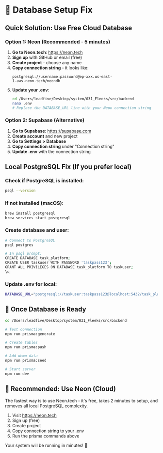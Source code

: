 # 🔧 Database Setup Fix

## Quick Solution: Use Free Cloud Database

### Option 1: Neon (Recommended - 5 minutes)

1. **Go to Neon.tech**: https://neon.tech
2. **Sign up** with GitHub or email (free)
3. **Create project** - choose any name
4. **Copy connection string** - it looks like:
   ```
   postgresql://username:password@ep-xxx.us-east-1.aws.neon.tech/neondb
   ```
5. **Update your .env**:
   ```bash
   cd /Users/leadfive/Desktop/system/031_Fleeks/src/backend
   nano .env
   # Replace the DATABASE_URL line with your Neon connection string
   ```

### Option 2: Supabase (Alternative)

1. **Go to Supabase**: https://supabase.com  
2. **Create account** and new project
3. **Go to Settings > Database**
4. **Copy connection string** under "Connection string"
5. **Update .env** with the connection string

## Local PostgreSQL Fix (If you prefer local)

### Check if PostgreSQL is installed:
```bash
psql --version
```

### If not installed (macOS):
```bash
brew install postgresql
brew services start postgresql
```

### Create database and user:
```bash
# Connect to PostgreSQL
psql postgres

# In psql prompt:
CREATE DATABASE task_platform;
CREATE USER taskuser WITH PASSWORD 'taskpass123';
GRANT ALL PRIVILEGES ON DATABASE task_platform TO taskuser;
\q
```

### Update .env for local:
```bash
DATABASE_URL="postgresql://taskuser:taskpass123@localhost:5432/task_platform"
```

## 🚀 Once Database is Ready

```bash
cd /Users/leadfive/Desktop/system/031_Fleeks/src/backend

# Test connection
npm run prisma:generate

# Create tables
npm run prisma:push

# Add demo data  
npm run prisma:seed

# Start server
npm run dev
```

## 🎯 Recommended: Use Neon (Cloud)

The fastest way is to use Neon.tech - it's free, takes 2 minutes to setup, and removes all local PostgreSQL complexity.

1. Visit https://neon.tech
2. Sign up (free)
3. Create project
4. Copy connection string to your .env
5. Run the prisma commands above

Your system will be running in minutes! 🎉